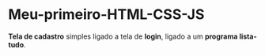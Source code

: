 # Meu-primeiro-HTML-CSS-JS
**Tela de cadastro** simples ligado a tela de **login**, ligado a um **programa lista-tudo**.
